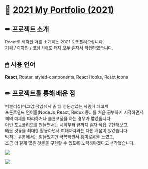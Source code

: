 # 📌 [2021 My Portfolio (2021)](https://hyerim-2021-portfolio.herokuapp.com/)
## ✏ 프로젝트 소개
React로 제작한 저를 소개하는 2021 포트폴리오입니다.  
기획 / 디자인 / 코딩 / 배포 까지 모두 혼자서 작업하였습니다.  

## 🖱 사용 언어
**React**, Router, styled-components, React Hooks, React Icons

## ✏ 프로젝트를 통해 배운 점
퍼블리싱(마크업)작업에서 좀 더 전문성있는 사람이 되고자  
프론트엔드 언어들(NodeJs, React, Redux 등..)를 처음 공부하기 시작하면서  
책의 예제를 따라하거나 클론코딩을 하는 경우가 많았습니다.  
이번 포트폴리오를 만들면서는 시작부터 끝까지 혼자 직접 구현해보고,  
배운 것들을 최대한 활용하면서 여태까지와는 다른 배움이 있었습니다.  
막히는 부분에서는 힘들었지만 극복하면서 흥미로움을 느꼈고,  
조금 더 깊게 많은 것들을 구현할 수 있도록 노력해야겠다고 생각했습니다.  

![](https://images.velog.io/images/hyerimiya/post/7528c645-11eb-4882-b97f-d9fcbc8b41bc/pc.jpg)

![](https://images.velog.io/images/hyerimiya/post/70dd5067-73f3-45bf-b3f1-16099b7fb784/tablet.jpg)
